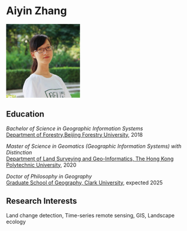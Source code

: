 # Aiyin Zhang
<img src="image.png" alt="drawing" width="200"/>

## Education

*Bachelor of Science in Geographic Information Systems*\
[Department of Forestry,Beijing Forestry University](https://lxy.bjfu.edu.cn/index.html#), 2018

*Master of Science in Geomatics (Geographic Information Systems) with Distinction*\
[Department of Land Surveying and Geo-Informatics, The Hong Kong Polytechnic University](https://www.polyu.edu.hk/en/lsgi/), 2020

*Doctor of Philosophy in Geography*\
[Graduate School of Geography, Clark University](https://www.clarku.edu/departments/geography/), expected 2025

## Research Interests 
Land change detection, Time-series remote sensing, GIS, Landscape ecology
